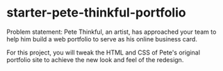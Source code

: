 # starter-pete-thinkful-portfolio
Problem statement: Pete Thinkful, an artist, has approached your team to help him build a web portfolio to serve as his online business card.

For this project, you will tweak the HTML and CSS of Pete's original portfolio site to achieve the new look and feel of the redesign.
